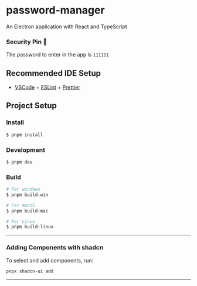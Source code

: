 # password-manager

An Electron application with React and TypeScript

### Security Pin 🔐

The password to enter in the app is `111111`

## Recommended IDE Setup

- [VSCode](https://code.visualstudio.com/) + [ESLint](https://marketplace.visualstudio.com/items?itemName=dbaeumer.vscode-eslint) + [Prettier](https://marketplace.visualstudio.com/items?itemName=esbenp.prettier-vscode)

## Project Setup

### Install

```bash
$ pnpm install
```

### Development

```bash
$ pnpm dev
```

### Build

```bash
# For windows
$ pnpm build:win

# For macOS
$ pnpm build:mac

# For Linux
$ pnpm build:linux
```

---
### Adding Components with shadcn

To select and add components, run:
```sh
pnpx shadcn-ui add
```

---
